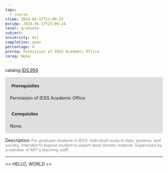 ```yaml
---
tags:
  - course
ctime: 2024-04-17T23:06:24
mstime: 2024-04-17T23:06:24
level: graduate
subject: 
university: mit
completion: open
percentage: 0
prereq: Permission of IDSS Academic Office
coreq: None.
---
```


catalog [IDS.950](http://student.mit.edu/catalog/mIDSa.html#IDS.950)

<span style="display: block; padding: 15px; background-color: rgb(100, 100, 100, 0.2);"><font id="m_prereq4055_0" style="display: block; font-family: Arial, sans-serif; font-weight: bold; padding: 5px">Prerequisites</font><br><span id="prereq4055_0">Permission of IDSS Academic Office</span></span>
<span style="display: block; padding: 15px; background-color: rgb(100, 100, 100, 0.2);"><font id="m_coreq4055_0" style="display: block; font-family: Arial, sans-serif; font-weight: bold; padding: 5px">Corequisites</font><br><span id="coreq4055_0">None.</span></span>

<font style="">Description:</font>
<font style="color: grey; font-size: 0.8rem;">For graduate students in IDSS. Individual study in data, systems, and society. Intended to expose student to expert-level domain material. Supervised by a member of MIT's teaching staff.</font>



---

<< HELLO, WORLD >>
